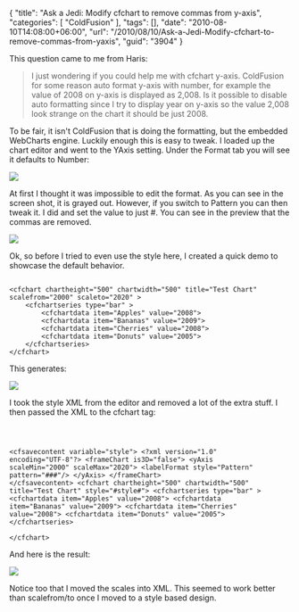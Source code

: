 {
	"title": "Ask a Jedi: Modify cfchart to remove commas from y-axis",
	"categories": [
		"ColdFusion"
	],
	"tags": [],
	"date": "2010-08-10T14:08:00+06:00",
	"url": "/2010/08/10/Ask-a-Jedi-Modify-cfchart-to-remove-commas-from-yaxis",
	"guid": "3904"
}

This question came to me from Haris:

<p>

<blockquote>
I just wondering if you could help me with cfchart y-axis. ColdFusion for some reason auto format y-axis with number, for example the value of 2008 on y-axis is displayed as 2,008. Is it possible to disable auto formatting since I try to display year on y-axis so the value 2,008 look strange on the chart it should be just 2008.
</blockquote>
<!--more-->
<p>
To be fair, it isn't ColdFusion that is doing the formatting, but the embedded WebCharts engine. Luckily enough this is easy to tweak. I loaded up the chart editor and went to the YAxis setting. Under the Format tab you will see it defaults to Number:

<p>

<img src="http://static.raymondcamden.com/images/Screen shot 2010-08-10 at 12.31.03 PM.png" />

<p>

At first I thought it was impossible to edit the format. As you can see in the screen shot, it is grayed out. However, if you switch to Pattern you can then tweak it. I did and set the value to just #. You can see in the preview that the commas are removed.

<p>

<img src="http://static.raymondcamden.com/images/cfjedi/Screen shot 2010-08-10 at 12.32.29 PM.png" />

<p>

Ok, so before I tried to even use the style here, I created a quick demo to showcase the default behavior.

<p>

<code>
&lt;cfchart chartheight="500" chartwidth="500" title="Test Chart" scalefrom="2000" scaleto="2020" &gt;
	&lt;cfchartseries type="bar" &gt;
		&lt;cfchartdata item="Apples" value="2008"&gt;
		&lt;cfchartdata item="Bananas" value="2009"&gt;
		&lt;cfchartdata item="Cherries" value="2008"&gt;
		&lt;cfchartdata item="Donuts" value="2005"&gt;
	&lt;/cfchartseries&gt;	
&lt;/cfchart&gt;
</code>

<p>

This generates:

<p>

<img src="http://static.raymondcamden.com/images/cfjedi/Screen shot 2010-08-10 at 12.34.10 PM.png" />

<p>

I took the style XML from the editor and removed a lot of the extra stuff. I then passed the XML to the cfchart tag:

<p>

<code>

&lt;cfsavecontent variable="style"&gt;
&lt;?xml version="1.0" encoding="UTF-8"?&gt;
&lt;frameChart is3D="false"&gt;
          &lt;yAxis scaleMin="2000" scaleMax="2020"&gt;
               &lt;labelFormat style="Pattern" pattern="###"/&gt;
          &lt;/yAxis&gt;
&lt;/frameChart&gt;
&lt;/cfsavecontent&gt;
&lt;cfchart chartheight="500" chartwidth="500" title="Test Chart"  style="#style#"&gt;
	&lt;cfchartseries type="bar" &gt;
		&lt;cfchartdata item="Apples" value="2008"&gt;
		&lt;cfchartdata item="Bananas" value="2009"&gt;
		&lt;cfchartdata item="Cherries" value="2008"&gt;
		&lt;cfchartdata item="Donuts" value="2005"&gt;
	&lt;/cfchartseries&gt;	
&lt;/cfchart&gt;
</code>

<p>

And here is the result:

<p>

<img src="http://static.raymondcamden.com/images/cfjedi/Screen shot 2010-08-10 at 12.39.02 PM.png" />

<p>

Notice too that I moved the scales into XML. This seemed to work better than scalefrom/to once I moved to a style based design.